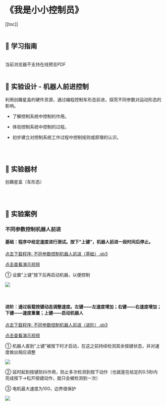 # 《我是小小控制员》

[[toc]]
<br><br>

## 📒 学习指南

<br>
<object data="/tutorial/starbox_yj/pdf/第3课我是小小控制员.pdf" type="application/pdf" width=1200 height=800 name="我是小小控制员">
当前浏览器不支持在线预览PDF
</object>

<br>
<br>

## 📐 实验设计 - 机器人前进控制

利用创趣星盒的硬件资源，通过编程控制车形态前进，探究不同参数对运动形态的影响。

- 了解控制系统中控制的作用。

- 体验控制系统中控制的过程。

- 初步建立对控制系统工作过程中控制规则或原理的认识。

<br><br>

## 🧰 实验器材

创趣星盒（车形态）

<br><br>

## 🌰 实验案例

### 不同参数控制机器人前进

#### 基础：程序中给定速度进行测试。按下“上键”，机器人前进一段时间后停止。

<a href="/tutorial/starbox_yj/sb3/01/不同参数控制机器人前进（基础）.sb3">点击下载程序: 不同参数控制机器人前进（基础）.sb3</a>

<a href="https://www.bilibili.com/video/BV1EBYazpExV/?spm_id_from=333.1387.upload.video_card.click&vd_source=d34a80bae9d64a0c5a0716bd47877802" target="_blank">点击查看演示视频</a>

① 设置“上键”按下后再启动机器，以便控制

<img src="/images/01/不同参数控制机器人前进（基础）.png">

<br>
<br>
<br>

#### 进阶：通过板载按键动态调整速度。左键——左速度增加；右键——右速度增加；下键——速度重置；上键——启动机器人

<a href="/tutorial/starbox_yj/sb3/01/不同参数控制机器人前进（进阶）.sb3">点击下载程序: 不同参数控制机器人前进（进阶）.sb3</a>

<a href="https://www.bilibili.com/video/BV1fBYazpEPo/?spm_id_from=333.1387.upload.video_card.click&vd_source=d34a80bae9d64a0c5a0716bd47877802" target="_blank">点击查看演示视频</a>

① 机器人直到“上键”被按下时才启动，在这之前持续检测其余按键状态，并对速度做出相应调整

<img src="/images/01/不同参数控制机器人前进（进阶）1.png">

② 延时起到按键防抖作用，防止多次检测到按下动作（也就是在给定的0.5秒内完成按下->松开按键动作，就只会被检测到一次）

③ 电机最大速度为100，边界值保护

<img src="/images/01/不同参数控制机器人前进（进阶）2.png">







